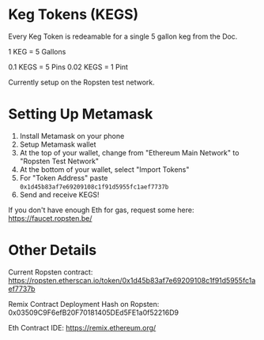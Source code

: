 # Keg Tokens (KEGS)

Every Keg Token is redeamable for a single 5 gallon keg from the Doc.

1 KEG = 5 Gallons

0.1  KEGS = 5 Pins
0.02 KEGS = 1 Pint

Currently setup on the Ropsten test network.

# Setting Up Metamask

1. Install Metamask on your phone
2. Setup Metamask wallet
3. At the top of your wallet, change from "Ethereum Main Network" to "Ropsten Test Network"
4. At the bottom of your wallet, select "Import Tokens" 
5. For "Token Address" paste `0x1d45b83af7e69209108c1f91d5955fc1aef7737b`
6. Send and receive KEGS!

If you don't have enough Eth for gas, request some here: https://faucet.ropsten.be/


# Other Details

Current Ropsten contract: https://ropsten.etherscan.io/token/0x1d45b83af7e69209108c1f91d5955fc1aef7737b

Remix Contract Deployment Hash on Ropsten: 0x03509C9F6efB20F70181405DEd5FE1a0f52216D9

Eth Contract IDE: https://remix.ethereum.org/
